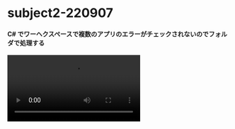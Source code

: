 # subject2-220907

#### C# でワーヘクスペースで複数のアプリのエラーがチェックされないのでフォルダで処理する
<video src="https://user-images.githubusercontent.com/1501327/188793663-25b9f12c-7da5-4955-b367-b9520cad2953.mp4"></video>
